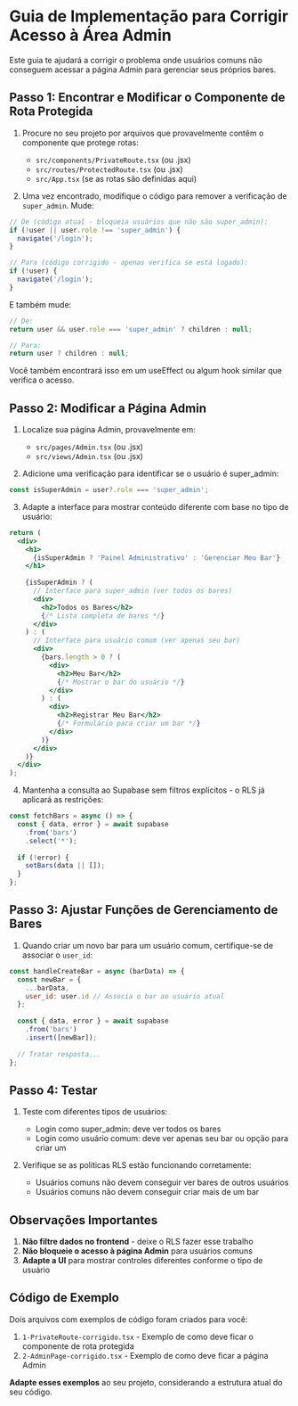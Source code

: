 # Guia de Implementação para Corrigir Acesso à Área Admin

Este guia te ajudará a corrigir o problema onde usuários comuns não conseguem acessar a página Admin para gerenciar seus próprios bares.

## Passo 1: Encontrar e Modificar o Componente de Rota Protegida

1. Procure no seu projeto por arquivos que provavelmente contêm o componente que protege rotas:
   - `src/components/PrivateRoute.tsx` (ou .jsx)
   - `src/routes/ProtectedRoute.tsx` (ou .jsx)
   - `src/App.tsx` (se as rotas são definidas aqui)

2. Uma vez encontrado, modifique o código para remover a verificação de `super_admin`. Mude:

```jsx
// De (código atual - bloqueia usuários que não são super_admin):
if (!user || user.role !== 'super_admin') {
  navigate('/login');
}

// Para (código corrigido - apenas verifica se está logado):
if (!user) {
  navigate('/login');
}
```

E também mude:

```jsx
// De:
return user && user.role === 'super_admin' ? children : null;

// Para:
return user ? children : null;
```

Você também encontrará isso em um useEffect ou algum hook similar que verifica o acesso.

## Passo 2: Modificar a Página Admin

1. Localize sua página Admin, provavelmente em:
   - `src/pages/Admin.tsx` (ou .jsx)
   - `src/views/Admin.tsx` (ou .jsx)

2. Adicione uma verificação para identificar se o usuário é super_admin:

```jsx
const isSuperAdmin = user?.role === 'super_admin';
```

3. Adapte a interface para mostrar conteúdo diferente com base no tipo de usuário:

```jsx
return (
  <div>
    <h1>
      {isSuperAdmin ? 'Painel Administrativo' : 'Gerenciar Meu Bar'}
    </h1>
    
    {isSuperAdmin ? (
      // Interface para super_admin (ver todos os bares)
      <div>
        <h2>Todos os Bares</h2>
        {/* Lista completa de bares */}
      </div>
    ) : (
      // Interface para usuário comum (ver apenas seu bar)
      <div>
        {bars.length > 0 ? (
          <div>
            <h2>Meu Bar</h2>
            {/* Mostrar o bar do usuário */}
          </div>
        ) : (
          <div>
            <h2>Registrar Meu Bar</h2>
            {/* Formulário para criar um bar */}
          </div>
        )}
      </div>
    )}
  </div>
);
```

4. Mantenha a consulta ao Supabase sem filtros explícitos - o RLS já aplicará as restrições:

```jsx
const fetchBars = async () => {
  const { data, error } = await supabase
    .from('bars')
    .select('*');
  
  if (!error) {
    setBars(data || []);
  }
};
```

## Passo 3: Ajustar Funções de Gerenciamento de Bares

1. Quando criar um novo bar para um usuário comum, certifique-se de associar o `user_id`:

```jsx
const handleCreateBar = async (barData) => {
  const newBar = {
    ...barData,
    user_id: user.id // Associa o bar ao usuário atual
  };
  
  const { data, error } = await supabase
    .from('bars')
    .insert([newBar]);
    
  // Tratar resposta...
};
```

## Passo 4: Testar

1. Teste com diferentes tipos de usuários:
   - Login como super_admin: deve ver todos os bares
   - Login como usuário comum: deve ver apenas seu bar ou opção para criar um

2. Verifique se as políticas RLS estão funcionando corretamente:
   - Usuários comuns não devem conseguir ver bares de outros usuários
   - Usuários comuns não devem conseguir criar mais de um bar

## Observações Importantes

1. **Não filtre dados no frontend** - deixe o RLS fazer esse trabalho
2. **Não bloqueie o acesso à página Admin** para usuários comuns
3. **Adapte a UI** para mostrar controles diferentes conforme o tipo de usuário

## Código de Exemplo

Dois arquivos com exemplos de código foram criados para você:

1. `1-PrivateRoute-corrigido.tsx` - Exemplo de como deve ficar o componente de rota protegida
2. `2-AdminPage-corrigido.tsx` - Exemplo de como deve ficar a página Admin

**Adapte esses exemplos** ao seu projeto, considerando a estrutura atual do seu código. 